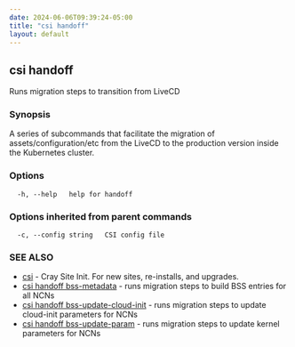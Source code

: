 ```yaml
---
date: 2024-06-06T09:39:24-05:00
title: "csi handoff"
layout: default
---
```

## csi handoff

Runs migration steps to transition from LiveCD

### Synopsis

A series of subcommands that facilitate the migration of assets/configuration/etc from the LiveCD to the production version inside the Kubernetes cluster.

### Options

```
  -h, --help   help for handoff
```

### Options inherited from parent commands

```
  -c, --config string   CSI config file
```

### SEE ALSO

* [csi](/commands/csi/)	 - Cray Site Init. For new sites, re-installs, and upgrades.
* [csi handoff bss-metadata](/commands/csi_handoff_bss-metadata/)	 - runs migration steps to build BSS entries for all NCNs
* [csi handoff bss-update-cloud-init](/commands/csi_handoff_bss-update-cloud-init/)	 - runs migration steps to update cloud-init parameters for NCNs
* [csi handoff bss-update-param](/commands/csi_handoff_bss-update-param/)	 - runs migration steps to update kernel parameters for NCNs

